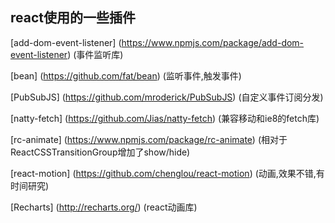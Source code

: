 
## react使用的一些插件

[add-dom-event-listener]
(https://www.npmjs.com/package/add-dom-event-listener) (事件监听库)

[bean]
(https://github.com/fat/bean) (监听事件,触发事件)

[PubSubJS]
(https://github.com/mroderick/PubSubJS) (自定义事件订阅分发)

[natty-fetch]
(https://github.com/Jias/natty-fetch) (兼容移动和ie8的fetch库)

[rc-animate]
(https://www.npmjs.com/package/rc-animate) (相对于ReactCSSTransitionGroup增加了show/hide)

[react-motion]
(https://github.com/chenglou/react-motion) (动画,效果不错,有时间研究)

[Recharts]
(http://recharts.org/) (react动画库)
